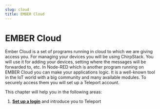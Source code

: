 ```yaml
---
slug: cloud
title: EMBER Cloud
---
```


# EMBER Cloud

Ember Cloud is a set of programs running in cloud to which we are giving access you. For managing your devices you will be using ChirpStack. You will use it for adding your devices, setting where the messages will be forwarded to, etc. In Node-RED which is another program running on EMBER Cloud you can make your applications logic. It is a well-known tool in the IoT world with a big community and many available modules. To securely access them you will set up a Teleport account.

This chapter will help you in the following areas:

1. [**Set up a login**](login) and introduce you to Teleport
